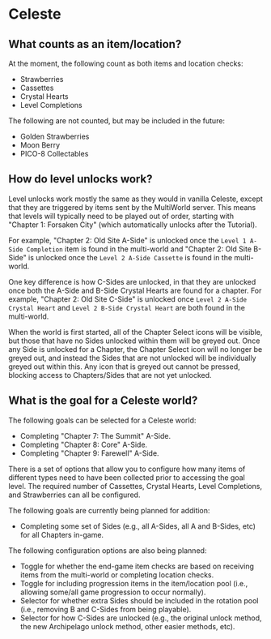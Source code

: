 # Celeste

## What counts as an item/location?

At the moment, the following count as both items and location checks:
- Strawberries
- Cassettes
- Crystal Hearts
- Level Completions


The following are not counted, but may be included in the future:
- Golden Strawberries
- Moon Berry
- PICO-8 Collectables


## How do level unlocks work?

Level unlocks work mostly the same as they would in vanilla Celeste, except that they are triggered by items sent by the
MultiWorld server. This means that levels will typically need to be played out of order, starting with "Chapter 1: 
Forsaken City" (which automatically unlocks after the Tutorial).

For example, "Chapter 2: Old Site A-Side" is unlocked once the `Level 1 A-Side Completion` item is found in the 
multi-world and "Chapter 2: Old Site B-Side" is unlocked once the `Level 2 A-Side Cassette` is found in the multi-world.

One key difference is how C-Sides are unlocked, in that they are unlocked once both the A-Side and B-Side Crystal Hearts
are found for a chapter. For example, "Chapter 2: Old Site C-Side" is unlocked once `Level 2 A-Side Crystal Heart` and 
`Level 2 B-Side Crystal Heart` are both found in the multi-world.

When the world is first started, all of the Chapter Select icons will be visible, but those that have no Sides unlocked
within them will be greyed out. Once any Side is unlocked for a Chapter, the Chapter Select icon will no longer be
greyed out, and instead the Sides that are not unlocked will be individually greyed out within this. Any icon that is
greyed out cannot be pressed, blocking access to Chapters/Sides that are not yet unlocked.

## What is the goal for a Celeste world?

The following goals can be selected for a Celeste world:
- Completing "Chapter 7: The Summit" A-Side.
- Completing "Chapter 8: Core" A-Side.
- Completing "Chapter 9: Farewell" A-Side.

There is a set of options that allow you to configure how many items of different types need to have been collected
prior to accessing the goal level. The required number of Cassettes, Crystal Hearts, Level Completions, and Strawberries can all be configured.

The following goals are currently being planned for addition:
- Completing some set of Sides (e.g., all A-Sides, all A and B-Sides, etc) for all Chapters in-game.

The following configuration options are also being planned:
- Toggle for whether the end-game item checks are based on receiving items from the multi-world or completing location
checks.
- Toggle for including progression items in the item/location pool (i.e., allowing some/all game progression to occur
normally).
- Selector for whether extra Sides should be included in the rotation pool (i.e., removing B and C-Sides from being
playable).
- Selector for how C-Sides are unlocked (e.g., the original unlock method, the new Archipelago unlock method, other
easier methods, etc).